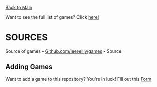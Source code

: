 [Back to Main](/../main/README.md)

Want to see the full list of games? Click [here!](/../main/Categories/All-Games-List.md)

# SOURCES

Source of games **-** <a href="https://github.com/leereilly/games">Github.com/leereilly/games</a>  **-** Source

## Adding Games
Want to add a game to this repository? You're in luck! Fill out this [Form](https://github.com/Zryak/Open-Games/issues/new?assignees=zryak&labels=game%2Cwebsite%2Cadd+game&projects=&template=WebsiteRequest.yml&title=%5BGame%5D%3A+I+want+)
